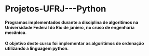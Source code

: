 # Projetos-UFRJ---Python

#### Programas implementados durante a disciplina de algoritimos na Universidade Federal do Rio de janiero, no cruso de engenharia mecânica. 

#### O objetivo deste curso foi implementar os algoritimos de ordenação utilizando a linguagem python. 
